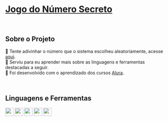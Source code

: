 # [Jogo do Número Secreto](https://bruno-buriti.github.io/jogo-do-numero-secreto)

<br>

##  Sobre o Projeto
🎲 Tente adivinhar o número que o sistema escolheu aleatoriamente, acesse [aqui](https://bruno-buriti.github.io/jogo-do-numero-secreto).  
📖 Serviu para eu aprender mais sobre as linguagens e ferramentas destacadas a seguir.  
📜 Foi desenvolvido com o aprendizado dos cursos [Alura](https://www.alura.com.br).

<br>

##  Linguagens e Ferramentas

<div>
  <img height="26px" src="https://img.shields.io/badge/GitHub-181717?style=flat&logo=github&logoColor=FFFFFF">
  <img height="26px" src="https://img.shields.io/badge/Git-F05032?style=flat&logo=git&logoColor=FFFFFF">
  <img height="26px" src="https://img.shields.io/badge/JavaScript-F7DF1E?style=flat&logo=javascript&logoColor=000000">
  <img height="26px" src="https://img.shields.io/badge/HTML-E34F26?style=flat&logo=html5&logoColor=FFFFFF">
  <img height="26px" src="https://img.shields.io/badge/CSS-663399?style=flat&logo=css&logoColor=FFFFFF">
</div>
